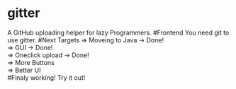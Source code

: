 # gitter
A GitHub uploading helper for lazy Programmers.
#Frontend
You need git to use gitter.
#Next Targets
=> Moveing to Java -> Done!<br>
=> GUI -> Done!<br>
=> Oneclick upload -> Done!<br>
=> More Buttons <br>
=> Better UI <br>
#Finaly working!
Try it out!
